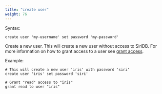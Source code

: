 ```yaml
---
title: "create user"
weight: 76
---
```


Syntax:

    create user 'my-username' set password 'my-password'

Create a new user. This will create a new user without access to SiriDB.
For more information on how to grant access to a user see [grant access](../../access/grant_access).

Example:

    # This will create a new user 'iris' with password 'siri'
    create user 'iris' set password 'siri'

    # Grant "read" access to "iris"
    grant read to user "iris"
